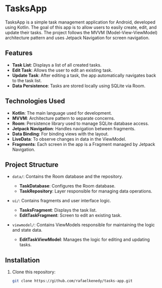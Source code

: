 # TasksApp

TasksApp is a simple task management application for Android, developed using Kotlin. The goal of this app is to allow users to easily create, edit, and update their tasks. The project follows the MVVM (Model-View-ViewModel) architecture pattern and uses Jetpack Navigation for screen navigation.

## Features

- **Task List**: Displays a list of all created tasks.
- **Edit Task**: Allows the user to edit an existing task.
- **Update Task**: After editing a task, the app automatically navigates back to the task list.
- **Data Persistence**: Tasks are stored locally using SQLite via Room.

## Technologies Used

- **Kotlin**: The main language used for development.
- **MVVM**: Architecture pattern to separate concerns.
- **Room**: Persistence library used to manage SQLite database access.
- **Jetpack Navigation**: Handles navigation between fragments.
- **Data Binding**: For binding views with the layout.
- **LiveData**: To observe changes in data in the ViewModel.
- **Fragments**: Each screen in the app is a Fragment managed by Jetpack Navigation.

## Project Structure

- `data/`: Contains the Room database and the repository.
  - **TaskDatabase**: Configures the Room database.
  - **TaskRepository**: Layer responsible for managing data operations.
  
- `ui/`: Contains fragments and user interface logic.
  - **TasksFragment**: Displays the task list.
  - **EditTaskFragment**: Screen to edit an existing task.

- `viewmodel/`: Contains ViewModels responsible for maintaining the logic and state data.
  - **EditTaskViewModel**: Manages the logic for editing and updating tasks.

## Installation

1. Clone this repository:
   ```bash
   git clone https://github.com/rafaelkenedy/tasks-app.git